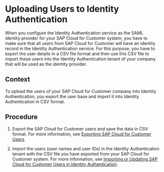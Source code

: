<!-- loioc6d983a392fe487e9b4f57a14cab23a0 -->

# Uploading Users to Identity Authentication

When you configure the Identity Authentication service as the SAML identity provider for your SAP Cloud for Customer system, you have to make sure that all users from SAP Cloud for Customer will have an identity record in the Identity Authentication service. For this purpose, you have to export the user details in a CSV file format and then use this CSV file to import these users into the Identity Authentication tenant of your company that will be used as the identity provider.



<a name="loioc6d983a392fe487e9b4f57a14cab23a0__context_www_ddx_k2b"/>

## Context

To upload the users of your SAP Cloud for Customer company into Identity Authentication, you export the user base and import it into Identity Authentication in CSV format.



<a name="loioc6d983a392fe487e9b4f57a14cab23a0__steps_xww_ddx_k2b"/>

## Procedure

1.  Export the SAP Cloud for Customer users and save the data in CSV format. For more information, see [Exporting SAP Cloud for Customer Users](Exporting_SAP_Cloud_for_Customer_Users_096332d.md).

2.  Import the users \(user names and user IDs\) in the Identity Authentication tenant with the CSV file you have exported from your SAP Cloud for Customer system. For more information, see [Importing or Updating SAP Cloud for Customer Users in Identity Authentication](Importing_or_Updating_SAP_Cloud_for_Customer_Users_in_Identity_Authentication_7c4ce35.md).


